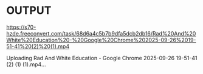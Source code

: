# OUTPUT



https://s70-hzde.freeconvert.com/task/68d6a4c5b7b9dfa5dcb2db16/Rad%20And%20White%20Education%20-%20Google%20Chrome%202025-09-26%2019-51-41%20(2)%20(1).mp4


Uploading Rad And White Education - Google Chrome 2025-09-26 19-51-41 (2) (1) (1).mp4…


